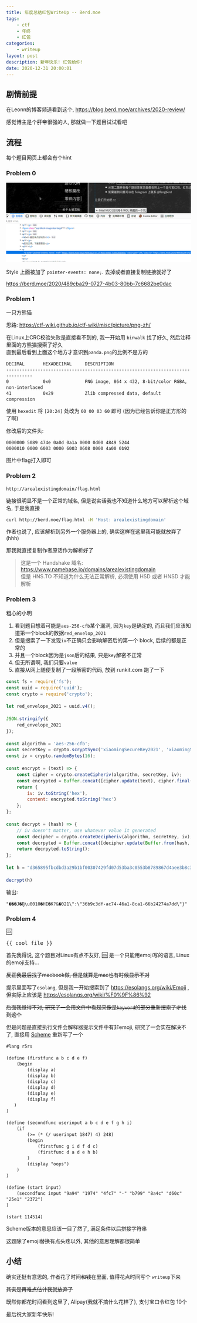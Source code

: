 ```yaml
---
title: 年度总结红包WriteUp -- Berd.moe
tags: 
    - ctf
    - 年终
    - 红包
categories:
    - writeup
layout: post
description: 新年快乐! 红包给你!
date: 2020-12-31 20:00:01
---
```


## 剧情前提

<TelegramEmbed link="liyuans/36350" />


在Leonn的博客频道看到这个, https://blog.berd.moe/archives/2020-review/

感觉博主是个~~肝帝~~很强的人, 那就做一下题目试试看吧


## 流程

每个题目网页上都会有个hint

### Problem 0

![](../_assets/media/2020-red-pack-writeup/p0.png)

Style 上面被加了 `pointer-events: none;`. 去掉或者直接复制链接就好了

https://berd.moe/2020/489cba29-0727-4b03-80bb-7c6682be0dac

### Problem 1

一只方熊猫

思路: https://ctf-wiki.github.io/ctf-wiki/misc/picture/png-zh/

在Linux上CRC校验失败是直接看不到的, 我一开始用 `binwalk` 找了好久, 然后注释里面的方熊猫搜索了好久  
直到最后看到上面这个地方才意识到`panda.png`的比例不是方的

```
DECIMAL       HEXADECIMAL     DESCRIPTION
--------------------------------------------------------------------------------
0             0x0             PNG image, 864 x 432, 8-bit/color RGBA, non-interlaced
41            0x29            Zlib compressed data, default compression

```

使用 `hexedit` 将 `[20:24]` 处改为 `00 00 03 60` 即可 (因为已经告诉你是正方形的了啊)


修改后的文件头:  
```
0000000 5089 474e 0a0d 0a1a 0000 0d00 4849 5244
0000010 0000 6003 0000 6003 0608 0000 4a00 0b92
```

图片中flag打入即可

### Problem 2

```
http://arealexistingdomain/flag.html
```

链接很明显不是一个正常的域名, 但是说实话我也不知道什么地方可以解析这个域名, 于是我直接

```bash
curl http://berd.moe/flag.html -H 'Host: arealexistingdomain' 
```

作者也说了, 应该解析到另外一个服务器上的, 确实这样在这里我可能就放弃了(hhh)

那我就直接复制作者原话作为解析好了

> 这是一个 Handshake 域名: https://www.namebase.io/domains/arealexistingdomain  
> 但是 HNS.TO 不知道为什么无法正常解析, 必须使用 HSD 或者 HNSD 才能解析

### Problem 3

粗心的小明

1. 看到题目想着可能是`aes-256-cfb`某个漏洞, 因为`key`是确定的, 而且我们应该知道第一个block的数据`red_envelop_2021`  
2.  但是搜索了一下发现`iv`不正确只会影响解密后的第一个 block, 后续的都是正常的  
3. 并且一个block因为是`json`后的结果, 只是`key`解密不正常  
4. 但无所谓啊, 我们只要`value`
5. 直接从网上随便复制了一段解密的代码, 放到 runkit.com 跑了一下

```js
const fs = require('fs');
const uuid = require('uuid');
const crypto = require('crypto');

let red_envelope_2021 = uuid.v4();

JSON.stringify({
    red_envelope_2021
});

const algorithm = 'aes-256-cfb';
const secretKey = crypto.scryptSync('xiaomingSecureKey2021', 'xiaomingSuperSalt', 32);
const iv = crypto.randomBytes(16);

const encrypt = (text) => {
    const cipher = crypto.createCipheriv(algorithm, secretKey, iv);
    const encrypted = Buffer.concat([cipher.update(text), cipher.final()]);
    return {
        iv: iv.toString('hex'),
        content: encrypted.toString('hex')
    };
};

const decrypt = (hash) => {
    // iv doesn't matter, use whatever value it generated
    const decipher = crypto.createDecipheriv(algorithm, secretKey, iv);
    const decrpyted = Buffer.concat([decipher.update(Buffer.from(hash, 'hex')), decipher.final()]);
    return decrpyted.toString();
};

let h = "d365895fbcdbd3a29b1bf00307429fd07d53ba3c0553b8789867d4aee3b8c3bbb0e5a8fd582a9696aabbdc1e373f97efac2529d588320800449553f6"

decrypt(h)
```

输出:  
```
"���J�Ŋ\u0010�HI�K?&�021\":\"36b9c3df-ac74-46a1-8ca1-66b24274a7dd\"}"
```

### Problem 4

🆒

<pre>
{{ cool_file }}
</pre>

首先我得说, 这个题目对Linux有点不友好, [🆒](https://gitlab.com/fogity/squared-cool) 是一个只能用emoji写的语言, Linux的emoji支持...

~~反正我最后找了macbook做, 但是就算是mac也有时候显示不对~~

提示里面写了`esolang`, 但是我一开始搜索到了 https://esolangs.org/wiki/Emoji , 但实际上应该是 https://esolangs.org/wiki/%F0%9F%86%92


~~后面我觉得不对, 研究了一会用文件中看起来像是`keyword`的部分重新搜索了才找到这个~~

但是问题是直接执行文件会解释器提示文件中有非emoji, 研究了一会实在解决不了, 直接用 [Scheme](https://racket-lang.org/) 重新写了一个

```rkt
#lang r5rs

(define (firstfunc a b c d e f)
    (begin
        (display a)
        (display b)
        (display c)
        (display d)
        (display e)
        (display f)
   )
)

(define (secondfunc userinput a b c d e f g h i)
    (if 
        (>= (* (/ userinput 1847) 4) 248)
        (begin
            (firstfunc g i d f d c)
            (firstfunc d a d e h b)
        )
        (display "oops")
    )
)

(define (start input)
    (secondfunc input "9a94" "1974" "4️fc7️" "-" "b7️9️9" "8️a4️c" "d6️0️c" "2️5️e1️" "2️3️7️2️")
)

(start 114514)
```

Scheme版本的意思应该一目了然了, 满足条件以后拼接字符串

这题除了emoji替换有点头疼以外, 其他的意思理解都很简单


## 小结

确实还挺有意思的, 作者花了时间~~和钱~~在里面, 值得花点时间写个 `writeup`下来

~~其实是再难点估计我就放弃了~~

既然你都花时间看到这里了, Alipay{我就不搞什么花样了}, 支付宝口令红包 10个

最后祝大家新年快乐!

<script>
import TelegramEmbed from 'vue-telegram-embed'

export default {
    components: {
        TelegramEmbed
    }, 
    computed: {
        cool_file() {
            return require('../_assets/file/2020-red-pack-writeup/36b9c3df-ac74-46a1-8ca1-66b24274a7dd.cool')
        }
    }
}
</script>